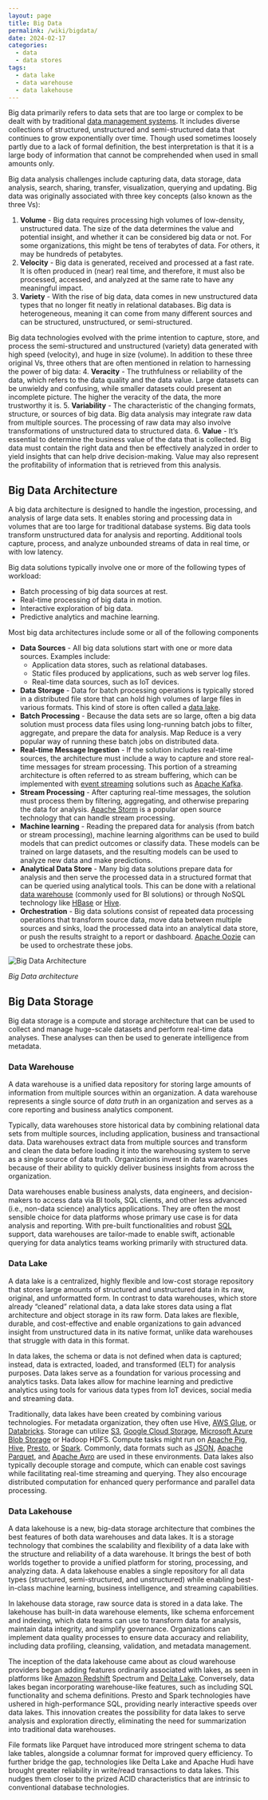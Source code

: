 ```yaml
---
layout: page
title: Big Data
permalink: /wiki/bigdata/
date: 2024-02-17
categories: 
  - data
  - data stores
tags:
  - data lake
  - data warehouse
  - data lakehouse
---
```

Big data primarily refers to data sets that are too large or complex to be dealt with by traditional [data management systems](/wiki/databases). It includes diverse collections of structured, unstructured and semi-structured data that continues to grow exponentially over time. Though used sometimes loosely partly due to a lack of formal definition, the best interpretation is that it is a large body of information that cannot be comprehended when used in small amounts only.

Big data analysis challenges include capturing data, data storage, data analysis, search, sharing, transfer, visualization, querying and updating. Big data was originally associated with three key concepts (also known as the three Vs):
1.  **Volume** - Big data requires processing high volumes of low-density, unstructured data. The size of the data determines the value and potential insight, and whether it can be considered big data or not. For some organizations, this might be tens of terabytes of data. For others, it may be hundreds of petabytes.
2. **Velocity** - Big data is generated, received and processed at a fast rate. It is often produced in (near) real time, and therefore, it must also be processed, accessed, and analyzed at the same rate to have any meaningful impact. 
3. **Variety** - With the rise of big data, data comes in new unstructured data types that no longer fit neatly in relational databases. Big data is heterogeneous, meaning it can come from many different sources and can be structured, unstructured, or semi-structured. 

Big data technologies evolved with the prime intention to capture, store, and process the semi-structured and unstructured (variety) data generated with high speed (velocity), and huge in size (volume). In addition to these three original Vs, three others that are often mentioned in relation to harnessing the power of big data: 
4. **Veracity** - The truthfulness or reliability of the data, which refers to the data quality and the data value. Large datasets can be unwieldy and confusing, while smaller datasets could present an incomplete picture. The higher the veracity of the data, the more trustworthy it is.
5. **Variability** - The characteristic of the changing formats, structure, or sources of big data. Big data analysis may integrate raw data from multiple sources. The processing of raw data may also involve transformations of unstructured data to structured data.
6. **Value** - It’s essential to determine the business value of the data that is collected. Big data must contain the right data and then be effectively analyzed in order to yield insights that can help drive decision-making. Value may also represent the profitability of information that is retrieved from this analysis. 

## Big Data Architecture
A big data architecture is designed to handle the ingestion, processing, and analysis of large data sets. It enables storing and processing data in volumes that are too large for traditional database systems. Big data tools transform unstructured data for analysis and reporting. Additional tools capture, process, and analyze unbounded streams of data in real time, or with low latency.

Big data solutions typically involve one or more of the following types of workload:
- Batch processing of big data sources at rest.
- Real-time processing of big data in motion.
- Interactive exploration of big data.
- Predictive analytics and machine learning.

Most big data architectures include some or all of the following components
- **Data Sources** - All big data solutions start with one or more data sources. Examples include:
  - Application data stores, such as relational databases.
  - Static files produced by applications, such as web server log files.
  - Real-time data sources, such as IoT devices.
- **Data Storage** - Data for batch processing operations is typically stored in a distributed file store that can hold high volumes of large files in various formats. This kind of store is often called a [data lake](#data-lake).
- **Batch Processing** - Because the data sets are so large, often a big data solution must process data files using long-running batch jobs to filter, aggregate, and prepare the data for analysis. Map Reduce is a very popular way of running these batch jobs on distributed data.
- **Real-time Message Ingestion** - If the solution includes real-time sources, the architecture must include a way to capture and store real-time messages for stream processing. This portion of a streaming architecture is often referred to as stream buffering, which can be implemented with [event streaming](/wiki/messaging#event-streaming) solutions such as [Apache Kafka](https://kafka.apache.org/). 
- **Stream Processing** - After capturing real-time messages, the solution must process them by filtering, aggregating, and otherwise preparing the data for analysis. [Apache Storm](https://storm.apache.org/) is a popular open source technology that can handle stream processing.
- **Machine learning** - Reading the prepared data for analysis (from batch or stream processing), machine learning algorithms can be used to build models that can predict outcomes or classify data. These models can be trained on large datasets, and the resulting models can be used to analyze new data and make predictions.
- **Analytical Data Store** - Many big data solutions prepare data for analysis and then serve the processed data in a structured format that can be queried using analytical tools. This can be done with a relational [data warehouse](#data-warehouse) (commonly used for BI solutions) or through NoSQL technology like [HBase](https://hbase.apache.org/) or [Hive](https://hive.apache.org/).
- **Orchestration** - Big data solutions consist of repeated data processing operations that transform source data, move data between multiple sources and sinks, load the processed data into an analytical data store, or push the results straight to a report or dashboard. [Apache Oozie](https://oozie.apache.org/) can be used to orchestrate these jobs.

![Big Data Architecture](/assets/images/bigdata.png)

*Big Data architecture*

## Big Data Storage
Big data storage is a compute and storage architecture that can be used to collect and manage huge-scale datasets and perform real-time data analyses. These analyses can then be used to generate intelligence from metadata. 

### Data Warehouse
A data warehouse is a unified data repository for storing large amounts of information from multiple sources within an organization. A data warehouse represents a single source of *data truth* in an organization and serves as a core reporting and business analytics component.

Typically, data warehouses store historical data by combining relational data sets from multiple sources, including application, business and transactional data. Data warehouses extract data from multiple sources and transform and clean the data before loading it into the warehousing system to serve as a single source of data truth. Organizations invest in data warehouses because of their ability to quickly deliver business insights from across the organization.

Data warehouses enable business analysts, data engineers, and decision-makers to access data via BI tools, SQL clients, and other less advanced (i.e., non-data science) analytics applications. They are often the most sensible choice for data platforms whose primary use case is for data analysis and reporting. With pre-built functionalities and robust [SQL](/wiki/databases#sql) support, data warehouses are tailor-made to enable swift, actionable querying for data analytics teams working primarily with structured data.

### Data Lake
A data lake is a centralized, highly flexible and low-cost storage repository that stores large amounts of structured and unstructured data in its raw, original, and unformatted form. In contrast to data warehouses, which store already “cleaned” relational data, a data lake stores data using a flat architecture and object storage in its raw form. Data lakes are flexible, durable, and cost-effective and enable organizations to gain advanced insight from unstructured data in its native format, unlike data warehouses that struggle with data in this format.

In data lakes, the schema or data is not defined when data is captured; instead, data is extracted, loaded, and transformed (ELT) for analysis purposes. Data lakes serve as a foundation for various processing and analytics tasks. Data lakes allow for machine learning and predictive analytics using tools for various data types from IoT devices, social media and streaming data.

Traditionally, data lakes have been created by combining various technologies. For metadata organization, they often use Hive, [AWS Glue](https://aws.amazon.com/glue/), or [Databricks](https://www.databricks.com/). Storage can utilize [S3](https://aws.amazon.com/s3/), [Google Cloud Storage](https://cloud.google.com/storage), [Microsoft Azure Blob Storage](https://azure.microsoft.com/en-us/products/storage/blobs) or Hadoop HDFS. Compute tasks might run on [Apache Pig](https://pig.apache.org/), [Hive](https://hive.apache.org/), [Presto](https://prestodb.io/), or [Spark](https://spark.apache.org/). Commonly, data formats such as [JSON](/wiki/serialization#json), [Apache Parquet](/wiki/serialization#parquet), and [Apache Avro](/wiki/serialization#avro) are used in these environments. Data lakes also typically decouple storage and compute, which can enable cost savings while facilitating real-time streaming and querying. They also encourage distributed computation for enhanced query performance and parallel data processing.

### Data Lakehouse
A data lakehouse is a new, big-data storage architecture that combines the best features of both data warehouses and data lakes. It is a storage technology that combines the scalability and flexibility of a data lake with the structure and reliability of a data warehouse. It brings the best of both worlds together to provide a unified platform for storing, processing, and analyzing data.
A data lakehouse enables a single repository for all data types (structured, semi-structured, and unstructured) while enabling best-in-class machine learning, business intelligence, and streaming capabilities. 

In lakehouse data storage, raw source data is stored in a data lake. The lakehouse has built-in data warehouse elements, like schema enforcement and indexing, which data teams can use to transform data for analysis, maintain data integrity, and simplify governance. Organizations can implement data quality processes to ensure data accuracy and reliability, including data profiling, cleansing, validation, and metadata management.

The inception of the data lakehouse came about as cloud warehouse providers began adding features ordinarily associated with lakes, as seen in platforms like [Amazon Redshift](https://aws.amazon.com/redshift/) Spectrum and [Delta Lake](https://delta.io/). Conversely, data lakes began incorporating warehouse-like features, such as including SQL functionality and schema definitions. Presto and Spark technologies have ushered in high-performance SQL, providing nearly interactive speeds over data lakes. This innovation creates the possibility for data lakes to serve analysis and exploration directly, eliminating the need for summarization into traditional data warehouses. 

File formats like Parquet have introduced more stringent schema to data lake tables, alongside a columnar format for improved query efficiency. To further bridge the gap, technologies like Delta Lake and Apache Hudi have brought greater reliability in write/read transactions to data lakes. This nudges them closer to the prized ACID characteristics that are intrinsic to conventional database technologies.


